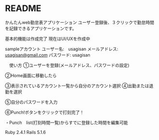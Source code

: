 # README

かんたんweb勤怠表アプリケーション
ユーザー登録後、３クリックで勤怠時間を記録できるアプリケーションです。

基本的機能は作成完了
現在はUI/UXを作成中

sampleアカウント
ユーザー名:　usagisan
メールアドレス: usagisan@gmail.com
パスワード: usagisan

　使い方
 ①ユーザーを登録(メールアドレス、パスワードの設定)
 
 ②Home画面に移動したら
 
 ③表示されているアカウント一覧から自分のアカウント選択
 ④出勤または退勤を選択
 
 ⑤自分のパスワードを入力
 
 ⑥Punch!ボタンをクリックで打刻完了！
 
 ・Punch　list(打刻時間一覧)からすでに登録した時間を編集可能
 

Ruby 2.4.1
Rails 5.1.6
